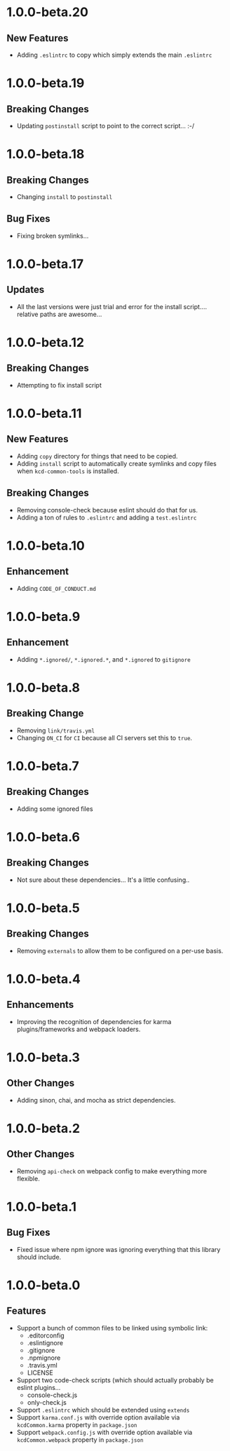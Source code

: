 # 1.0.0-beta.20

## New Features

- Adding `.eslintrc` to copy which simply extends the main `.eslintrc`

# 1.0.0-beta.19

## Breaking Changes

- Updating `postinstall` script to point to the correct script... :-/

# 1.0.0-beta.18

## Breaking Changes

- Changing `install` to `postinstall`

## Bug Fixes

- Fixing broken symlinks...

# 1.0.0-beta.17

## Updates

- All the last versions were just trial and error for the install script.... relative paths are awesome...

# 1.0.0-beta.12

## Breaking Changes

- Attempting to fix install script

# 1.0.0-beta.11

## New Features

- Adding `copy` directory for things that need to be copied.
- Adding `install` script to automatically create symlinks and copy files when `kcd-common-tools` is installed.

## Breaking Changes

- Removing console-check because eslint should do that for us.
- Adding a ton of rules to `.eslintrc` and adding a `test.eslintrc`

# 1.0.0-beta.10

## Enhancement

- Adding `CODE_OF_CONDUCT.md`

# 1.0.0-beta.9

## Enhancement

- Adding `*.ignored/`, `*.ignored.*`, and `*.ignored` to `gitignore`

# 1.0.0-beta.8

## Breaking Change

- Removing `link/travis.yml`
- Changing `ON_CI` for `CI` because all CI servers set this to `true`.

# 1.0.0-beta.7

## Breaking Changes

- Adding some ignored files

# 1.0.0-beta.6

## Breaking Changes

- Not sure about these dependencies... It's a little confusing..

# 1.0.0-beta.5

## Breaking Changes

- Removing `externals` to allow them to be configured on a per-use basis.

# 1.0.0-beta.4

## Enhancements

- Improving the recognition of dependencies for karma plugins/frameworks and webpack loaders.

# 1.0.0-beta.3

## Other Changes

- Adding sinon, chai, and mocha as strict dependencies.

# 1.0.0-beta.2

## Other Changes

- Removing `api-check` on webpack config to make everything more flexible.

# 1.0.0-beta.1

## Bug Fixes

- Fixed issue where npm ignore was ignoring everything that this library should include.

# 1.0.0-beta.0

## Features

- Support a bunch of common files to be linked using symbolic link:
  - .editorconfig
  - .eslintignore
  - .gitignore
  - .npmignore
  - .travis.yml
  - LICENSE
- Support two code-check scripts (which should actually probably be eslint plugins...
  - console-check.js
  - only-check.js
- Support `.eslintrc` which should be extended using `extends`
- Support `karma.conf.js` with override option available via `kcdCommon.karma` property in `package.json`
- Support `webpack.config.js` with override option available via `kcdCommon.webpack` property in `package.json`
